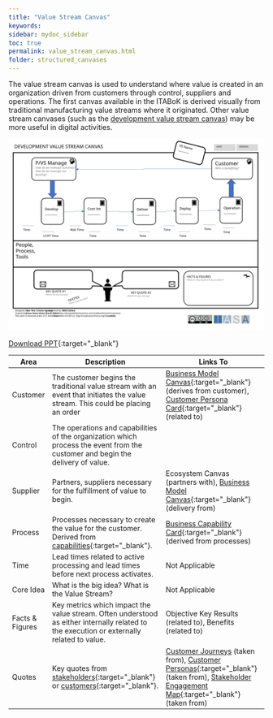```yaml
---
title: "Value Stream Canvas"
keywords: 
sidebar: mydoc_sidebar
toc: true
permalink: value_stream_canvas.html
folder: structured_canvases
---
```


The value stream canvas is used to understand where value is created in an organization driven from customers through control, suppliers and operations. The first canvas available in the ITABoK is derived visually from traditional manufacturing value streams where it originated. Other value stream canvases (such as the [development value stream canvas](https://btabok.iasaglobal.org/value-stream-canvas)) may be more useful in digital activities.

![image001](media/value_stream_canvas001.svg)

[Download PPT](media/ppt/transition_roadmap_canvas.ppt){:target="_blank"}

| Area | Description | Links To |
| --- | --- | --- |
| Customer | The customer begins the traditional value stream with an event that initiates the value stream. This could be placing an order | [Business Model Canvas](business_model_canvas.md){:target="_blank"} (derives from customer), [Customer Persona Card](persona_card.md){:target="_blank"} (related to) |
| Control | The operations and capabilities of the organization which process the event from the customer and begin the delivery of value. |   |
| Supplier | Partners, suppliers necessary for the fulfillment of value to begin. | Ecosystem Canvas (partners with), [Business Model Canvas](business_model_canvas.md){:target="_blank"} (delivery from) |
| Process | Processes necessary to create the value for the customer. Derived from [capabilities](../engagement_model/business_capabilities.md){:target="_blank"}. | [Business Capability Card](capability_card.md){:target="_blank"} (derived from processes) |
| Time | Lead times related to active processing and lead times before next process activates. | Not Applicable |
| Core Idea | What is the big idea? What is the Value Stream? | Not Applicable |
| Facts & Figures | Key metrics which impact the value stream. Often understood as either internally related to the execution or externally related to value. | Objective Key Results (related to), Benefits (related to) |
| Quotes | Key quotes from [stakeholders](../engagement_model/stakeholders.md){:target="_blank"} or [customers](https://btabok.iasaglobal.org/customer-personas/){:target="_blank"}. | [Customer Journeys](customer_journey_map.md) (taken from), [Customer Personas](persona_card.md){:target="_blank"} (taken from), [Stakeholder Engagement Map](stakeholder_engagement_map_card.md){:target="_blank"} (taken from) |